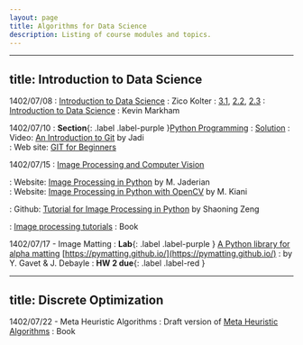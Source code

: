 ```yaml
---
layout: page
title: Algorithms for Data Science 
description: Listing of course modules and topics.
---
```


---
title: Introduction to Data Science 
---

1402/07/08
: [Introduction to Data Science](https://www.datasciencecourse.org/slides/15388_S22_Lecture_1_intro.pdf) : Zico Kolter
  : [3.1](#), [2.2](#), [2.3](#)
: [Introduction to Data Science](https://github.com/justmarkham/DAT8/blob/master/slides/01_intro_to_data_science.pdf) 
  : Kevin Markham  

1402/07/10
: **Section**{: .label .label-purple }[Python Programming](https://cs-um.github.io/docs/base/Fundamentals-of-Computer-Programming/)
  : [Solution](#)
: Video: [An Introduction to Git](https://faradars.org/courses/fvgit9609-git-github-gitlab) by Jadi  
: Web site: [GIT for Beginners](https://www.zoomit.ir/computer-learning/266427-git-github-fundamentals-tutorials/) 

1402/07/15
: [Image Processing and Computer Vision](#)

: Website: [Image Processing in Python](https://blog.faradars.org/image-processing-in-python/) by M. Jaderian <br>
: Website: [Image Processing in Python with OpenCV](https://www.m-vision.ir/%D8%A2%D9%85%D9%88%D8%B2%D8%B4/%D9%BE%D8%B1%D8%AF%D8%A7%D8%B2%D8%B4-%D8%AA%D8%B5%D9%88%DB%8C%D8%B1/opencv/%D8%A2%D9%85%D9%88%D8%B2%D8%B4-%D9%BE%D8%B1%D8%AF%D8%A7%D8%B2%D8%B4-%D8%AA%D8%B5%D9%88%DB%8C%D8%B1-%D8%A8%D8%A7-%D9%BE%D8%A7%DB%8C%D8%AA%D9%88%D9%86-%D8%AA%D9%88%D8%B3%D8%B7-opencv/) by M. Kiani 

: Github: [Tutorial for Image Processing in Python](https://github.com/zengsn/image-processing-python) by Shaoning Zeng 

: [Image processing tutorials](https://github.com/yg42/iptutorials/blob/master/book/tutorials_python.pdf)
  : Book

1402/07/17 - Image Matting
: **Lab**{: .label .label-purple }  [A Python library for alpha matting](https://github.com/pymatting/pymatting) [https://pymatting.github.io/](https://pymatting.github.io/) 
  : by Y. Gavet & J. Debayle
: **HW 2 due**{: .label .label-red }

---
title: Discrete Optimization
---

1402/07/22 - Meta Heuristic Algorithms
: Draft version of [Meta Heuristic Algorithms](https://www.dropbox.com/s/8bnxpzvfgiwma0k/combopt-PSO-20160514.pdf?dl=0)
  : Book
